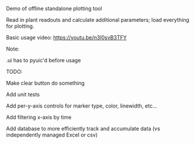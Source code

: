 Demo of offline standalone plotting tool

Read in plant readouts and calculate additional parameters; load everything for plotting.

Basic usage video: https://youtu.be/n3I0svB3TFY

Note:

.ui has to pyuic'd before usage

TODO:

Make clear button do something

Add unit tests

Add per-y-axis controls for marker type, color, linewidth, etc...

Add filtering x-axis by time

Add database to more efficiently track and accumulate data (vs independently managed Excel or csv)
